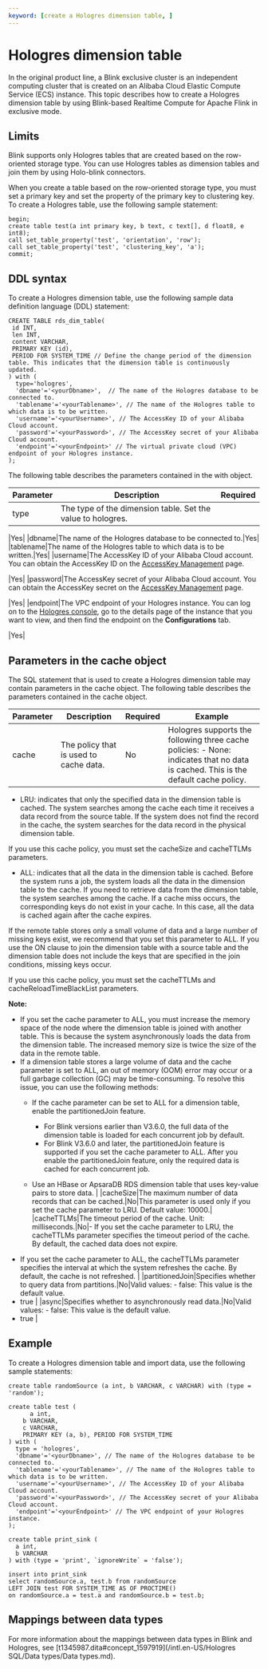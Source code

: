```yaml
---
keyword: [create a Hologres dimension table, ]
---
```


# Hologres dimension table

In the original product line, a Blink exclusive cluster is an independent computing cluster that is created on an Alibaba Cloud Elastic Compute Service \(ECS\) instance. This topic describes how to create a Hologres dimension table by using Blink-based Realtime Compute for Apache Flink in exclusive mode.

## Limits

Blink supports only Hologres tables that are created based on the row-oriented storage type. You can use Hologres tables as dimension tables and join them by using Holo-blink connectors.

When you create a table based on the row-oriented storage type, you must set a primary key and set the property of the primary key to clustering key. To create a Hologres table, use the following sample statement:

```
begin;
create table test(a int primary key, b text, c text[], d float8, e int8);
call set_table_property('test', 'orientation', 'row');
call set_table_property('test', 'clustering_key', 'a');
commit;
```

## DDL syntax

To create a Hologres dimension table, use the following sample data definition language \(DDL\) statement:

```
CREATE TABLE rds_dim_table(
 id INT,
 len INT,
 content VARCHAR,
 PRIMARY KEY (id),
 PERIOD FOR SYSTEM_TIME // Define the change period of the dimension table. This indicates that the dimension table is continuously updated.
) with (
  type='hologres',
  'dbname'='<yourDbname>',  // The name of the Hologres database to be connected to.
  'tablename'='<yourTablename>', // The name of the Hologres table to which data is to be written.
  'username'='<yourUsername>', // The AccessKey ID of your Alibaba Cloud account.
  'password'='<yourPassword>', // The AccessKey secret of your Alibaba Cloud account.
  'endpoint'='<yourEndpoint>' // The virtual private cloud (VPC) endpoint of your Hologres instance.
);
```

The following table describes the parameters contained in the with object.

|Parameter|Description|Required|
|---------|-----------|--------|
|type|The type of the dimension table. Set the value to hologres.

|Yes|
|dbname|The name of the Hologres database to be connected to.|Yes|
|tablename|The name of the Hologres table to which data is to be written.|Yes|
|username|The AccessKey ID of your Alibaba Cloud account. You can obtain the AccessKey ID on the [AccessKey Management](https://ram.console.aliyun.com/manage/ak?spm=5176.2020520207.nav-right.dak.538b4c12VYbuIb) page.

|Yes|
|password|The AccessKey secret of your Alibaba Cloud account. You can obtain the AccessKey secret on the [AccessKey Management](https://ram.console.aliyun.com/manage/ak?spm=5176.2020520207.nav-right.dak.538b4c12VYbuIb) page.

|Yes|
|endpoint|The VPC endpoint of your Hologres instance. You can log on to the [Hologres console](https://hologram.console.aliyun.com/#/instance), go to the details page of the instance that you want to view, and then find the endpoint on the **Configurations** tab.

|Yes|

## Parameters in the cache object

The SQL statement that is used to create a Hologres dimension table may contain parameters in the cache object. The following table describes the parameters contained in the cache object.

|Parameter|Description|Required|Example|
|---------|-----------|--------|-------|
|cache|The policy that is used to cache data.|No|Hologres supports the following three cache policies: -   None: indicates that no data is cached. This is the default cache policy.
-   LRU: indicates that only the specified data in the dimension table is cached. The system searches among the cache each time it receives a data record from the source table. If the system does not find the record in the cache, the system searches for the data record in the physical dimension table.

If you use this cache policy, you must set the cacheSize and cacheTTLMs parameters.

-   ALL: indicates that all the data in the dimension table is cached. Before the system runs a job, the system loads all the data in the dimension table to the cache. If you need to retrieve data from the dimension table, the system searches among the cache. If a cache miss occurs, the corresponding keys do not exist in your cache. In this case, all the data is cached again after the cache expires.

If the remote table stores only a small volume of data and a large number of missing keys exist, we recommend that you set this parameter to ALL. If you use the ON clause to join the dimension table with a source table and the dimension table does not include the keys that are specified in the join conditions, missing keys occur.

If you use this cache policy, you must set the cacheTTLMs and cacheReloadTimeBlackList parameters.


 **Note:**

-   If you set the cache parameter to ALL, you must increase the memory space of the node where the dimension table is joined with another table. This is because the system asynchronously loads the data from the dimension table. The increased memory size is twice the size of the data in the remote table.
-   If a dimension table stores a large volume of data and the cache parameter is set to ALL, an out of memory \(OOM\) error may occur or a full garbage collection \(GC\) may be time-consuming. To resolve this issue, you can use the following methods:
    -   If the cache parameter can be set to ALL for a dimension table, enable the partitionedJoin feature.

        -   For Blink versions earlier than V3.6.0, the full data of the dimension table is loaded for each concurrent job by default.
        -   For Blink V3.6.0 and later, the partitionedJoin feature is supported if you set the cache parameter to ALL.
After you enable the partitionedJoin feature, only the required data is cached for each concurrent job.

    -   Use an HBase or ApsaraDB RDS dimension table that uses key-value pairs to store data. |
|cacheSize|The maximum number of data records that can be cached.|No|This parameter is used only if you set the cache parameter to LRU. Default value: 10000.|
|cacheTTLMs|The timeout period of the cache. Unit: milliseconds.|No|-   If you set the cache parameter to LRU, the cacheTTLMs parameter specifies the timeout period of the cache. By default, the cached data does not expire.
-   If you set the cache parameter to ALL, the cacheTTLMs parameter specifies the interval at which the system refreshes the cache. By default, the cache is not refreshed. |
|partitionedJoin|Specifies whether to query data from partitions.|No|Valid values: -   false: This value is the default value.
-   true |
|async|Specifies whether to asynchronously read data.|No|Valid values: -   false: This value is the default value.
-   true |

## Example

To create a Hologres dimension table and import data, use the following sample statements:

```
create table randomSource (a int, b VARCHAR, c VARCHAR) with (type = 'random');

create table test (
      a int,
    b VARCHAR,
    c VARCHAR,
    PRIMARY KEY (a, b), PERIOD FOR SYSTEM_TIME
) with (
  type = 'hologres',
  'dbname'='<yourDbname>', // The name of the Hologres database to be connected to.
  'tablename'='<yourTablename>', // The name of the Hologres table to which data is to be written.
  'username'='<yourUsername>', // The AccessKey ID of your Alibaba Cloud account.
  'password'='<yourPassword>', // The AccessKey secret of your Alibaba Cloud account.
  'endpoint'='<yourEndpoint>' // The VPC endpoint of your Hologres instance.
);

create table print_sink (
  a int,
  b VARCHAR
) with (type = 'print', `ignoreWrite` = 'false');

insert into print_sink
select randomSource.a, test.b from randomSource
LEFT JOIN test FOR SYSTEM_TIME AS OF PROCTIME()
on randomSource.a = test.a and randomSource.b = test.b;
```

## Mappings between data types

For more information about the mappings between data types in Blink and Hologres, see [t1345987.dita\#concept\_1597919](/intl.en-US/Hologres SQL/Data types/Data types.md).

